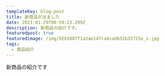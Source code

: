 ```yaml
---
templateKey: blog-post
title: 新商品が出ました
date: 2021-01-29T00:59:23.299Z
description: 新商品の紹介です。
featuredpost: true
featuredimage: /img/9281087f1a3ae147ca4cad632b35725e_s.jpg
tags:
  - 商品紹介
---
```

<!--StartFragment-->
新商品の紹介です
<!--EndFragment-->
